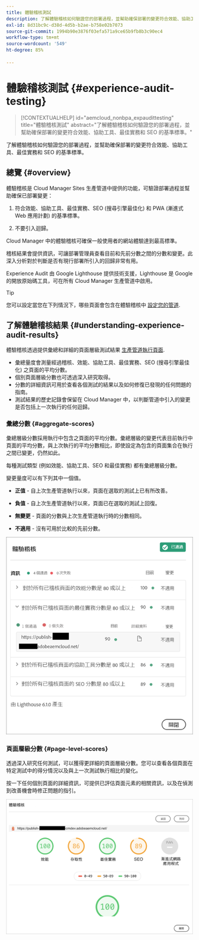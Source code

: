 ```yaml
---
title: 體驗稽核測試
description: 了解體驗稽核如何驗證您的部署過程，並幫助確保部署的變更符合效能、協助工具、最佳實務和 SEO 的基準標準。
exl-id: 8d31bc9c-d38d-4d5b-b2ae-b758e02b7073
source-git-commit: 1994b90e3876f03efa571a9ce65b9fb8b3c90ec4
workflow-type: tm+mt
source-wordcount: '549'
ht-degree: 85%

---
```



# 體驗稽核測試 {#experience-audit-testing}

>[!CONTEXTUALHELP]
>id="aemcloud_nonbpa_expaudittesting"
>title="體驗稽核測試"
>abstract="了解體驗稽核如何驗證您的部署過程，並幫助確保部署的變更符合效能、協助工具、最佳實務和 SEO 的基準標準。"

了解體驗稽核如何驗證您的部署過程，並幫助確保部署的變更符合效能、協助工具、最佳實務和 SEO 的基準標準。

## 總覽 {#overview}

體驗稽核是 Cloud Manager Sites 生產管道中提供的功能，可驗證部署過程並幫助確保已部署變更：

1. 符合效能、協助工具、最佳實務、SEO (搜尋引擎最佳化) 和 PWA (漸進式 Web 應用計劃) 的基準標準。

1. 不要引入迴歸。

Cloud Manager 中的體驗稽核可確保一般使用者的網站體驗達到最高標準。

稽核結果會提供資訊，可讓部署管理員查看目前和先前分數之間的分數和變更。此深入分析對於判斷是否有現行部署所引入的回歸非常有用。

Experience Audit 由 Google Lighthouse 提供技術支援，Lighthouse 是 Google 的開放原始碼工具，可在所有 Cloud Manager 生產管道中啟用。

>[!TIP]
>
>您可以設定當您在下列情況下，哪些頁面會包含在體驗稽核中 [設定您的管道](/help/implementing/cloud-manager/configuring-pipelines/configuring-production-pipelines.md#full-stack-code).

## 了解體驗稽核結果 {#understanding-experience-audit-results}

體驗稽核透過提供彙總和詳細的頁面層級測試結果 [生產管道執行頁面](/help/implementing/cloud-manager/deploy-code.md).

* 彙總量度會測量經過稽核、效能、協助工具、最佳實務、SEO (搜尋引擎最佳化) 之頁面的平均分數。
* 個別頁面層級分數也可透過深入研究取得。
* 分數的詳細資訊可用於查看各個測試的結果以及如何修復已發現的任何問題的指南。
* 測試結果的歷史記錄會保留在 Cloud Manager 中，以判斷管道中引入的變更是否包括上一次執行的任何迴歸。

### 彙總分數 {#aggregate-scores}

彙總層級分數採用執行中包含之頁面的平均分數。彙總層級的變更代表目前執行中頁面的平均分數，與上次執行的平均分數相比，即使設定為包含的頁面集合在執行之間已變更，仍然如此。

每種測試類型 (例如效能、協助工具、SEO 和最佳實務) 都有彙總層級分數。

變更量度可以有下列其中一個值。

* **正值** - 自上次生產管道執行以來，頁面在選取的測試上已有所改善。

* **負值** - 自上次生產管道執行以來，頁面已在選取的測試上回復。

* **無變更** - 頁面的分數與上次生產管道執行時的分數相同。

* **不適用** - 沒有可用於比較的先前分數。

![體驗稽核結果](/help/implementing/cloud-manager/assets/exp-audit-1.png)

### 頁面層級分數 {#page-level-scores}

透過深入研究任何測試，可以獲得更詳細的頁面層級分數。您可以查看各個頁面在特定測試中的得分情況以及與上一次測試執行相比的變化。

按一下任何個別頁面的詳細資訊，可提供已評估頁面元素的相關資訊，以及在偵測到改善機會時修正問題的指引。

![頁面層級分數](/help/implementing/cloud-manager/assets/exp-audit-2.png)
